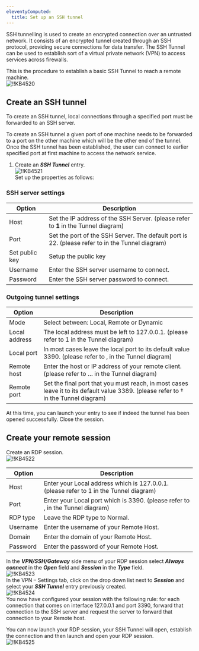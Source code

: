 ```yaml
---
eleventyComputed:
  title: Set up an SSH tunnel
---
```

SSH tunnelling is used to create an encrypted connection over an untrusted network. It consists of an encrypted tunnel created through an SSH protocol, providing secure connections for data transfer. The SSH Tunnel can be used to establish sort of a virtual private network (VPN) to access services across firewalls.  

This is the procedure to establish a basic SSH Tunnel to reach a remote machine.  
![!!KB4520](https://webdevolutions.azureedge.net/docs/en/kb/KB4520.png)
## Create an SSH tunnel
To create an SSH tunnel, local connections through a specified port must be forwarded to an SSH server.  

To create an SSH tunnel a given port of one machine needs to be forwarded to a port on the other machine which will be the other end of the tunnel. Once the SSH tunnel has been established, the user can connect to earlier specified port at first machine to access the network service.
1. Create an ***SSH Tunnel*** entry.  
![!!KB4521](https://webdevolutions.azureedge.net/docs/en/kb/KB4521.png)  
Set up the properties as follows:
### SSH server settings

| Option         | Description |
| -------------- | ----------- |
| Host           | Set the IP address of the SSH Server. (please refer to <b>1</b> in the Tunnel diagram)          |
| Port           | Set the port of the SSH Server. The default port is 22. (please refer to in the Tunnel diagram) |
| Set public key | Setup the public key                      |
| Username       | Enter the SSH server username to connect. |
| Password       | Enter the SSH server password to connect. |

### Outgoing tunnel settings

| Option        | Description |
| ------------- | ----------- |
| Mode          | Select between: Local, Remote or Dynamic |
| Local address | The local address must be left to 127.0.0.1. (please refer to 1 in the Tunnel diagram) |
| Local port    | In most cases leave the local port to its default value 3390. (please refer to ‚ in the Tunnel diagram) |
| Remote host   | Enter the host or IP address of your remote client. (please refer to … in the Tunnel diagram) |
| Remote port   | Set the final port that you must reach, in most cases leave it to its default value 3389. (please refer to † in the Tunnel diagram) |

At this time, you can launch your entry to see if indeed the tunnel has been opened successfully. Close the session.

## Create your remote session

Create an RDP session.  
![!!KB4522](https://webdevolutions.azureedge.net/docs/en/kb/KB4522.png)

| Option   | Description |
| -------- | ----------- |
| Host     | Enter your Local address which is 127.0.0.1. (please refer to 1 in the Tunnel diagram) |
| Port     | Enter your Local port which is 3390. (please refer to ‚ in the Tunnel diagram)         |
| RDP type | Leave the RDP type to Normal.           |
| Username | Enter the username of your Remote Host. |
| Domain   | Enter the domain of your Remote Host.   |
| Password | Enter the password of your Remote Host. |

In the ***VPN/SSH/Gateway*** side menu of your RDP session select ***Always connect*** in the ***Open*** field and ***Session*** in the ***Type*** field.  
![!!KB4523](https://webdevolutions.azureedge.net/docs/en/kb/KB4523.png)  
In the VPN – Settings tab, click on the drop down list next to ***Session*** and select your ***SSH Tunnel*** entry previously created.  
![!!KB4524](https://webdevolutions.azureedge.net/docs/en/kb/KB4524.png)  
You now have configured your session with the following rule: for each connection that comes on interface 127.0.0.1 and port 3390, forward that connection to the SSH server and request the server to forward that connection to your Remote host.  

You can now launch your RDP session, your SSH Tunnel will open, establish the connection and then launch and open your RDP session.  
![!!KB4525](https://webdevolutions.azureedge.net/docs/en/kb/KB4525.png)
